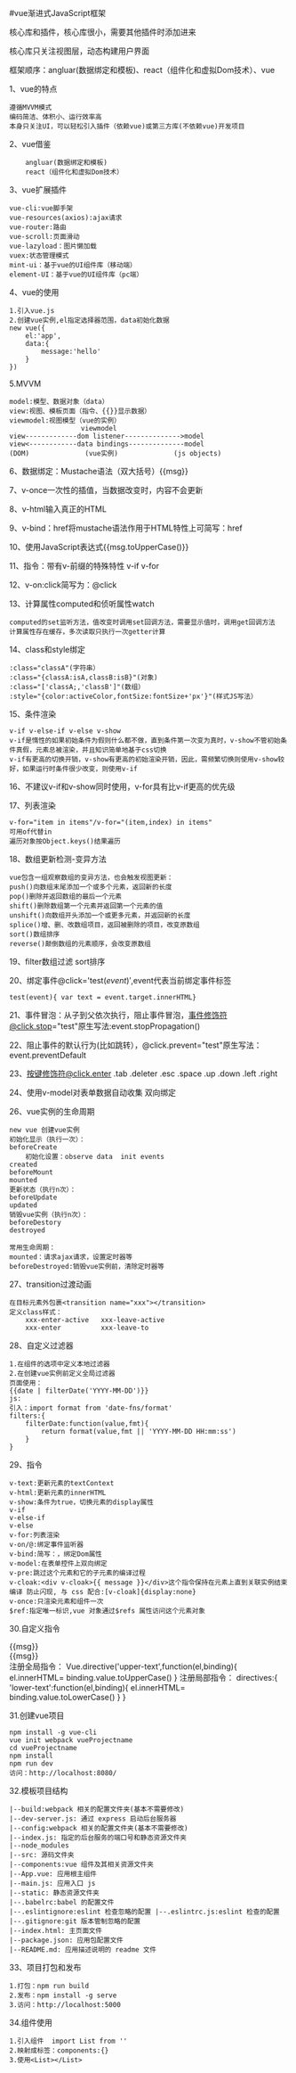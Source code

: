 #vue渐进式JavaScript框架

核心库和插件，核心库很小，需要其他插件时添加进来

核心库只关注视图层，动态构建用户界面

框架顺序：angluar(数据绑定和模板)、react（组件化和虚拟Dom技术）、vue

1、vue的特点
	
	遵循MVVM模式
	编码简洁、体积小、运行效率高
	本身只关注UI，可以轻松引入插件（依赖vue)或第三方库(不依赖vue)开发项目

2、vue借鉴  

		angluar(数据绑定和模板)
		react（组件化和虚拟Dom技术）

3、vue扩展插件

	vue-cli:vue脚手架
	vue-resources(axios):ajax请求
	vue-router:路由
	vue-scroll:页面滑动
	vue-lazyload：图片懒加载
	vuex:状态管理模式
	mint-ui：基于vue的UI组件库（移动端）
	element-UI：基于vue的UI组件库（pc端）

4、vue的使用

	1.引入vue.js
	2.创建vue实例,el指定选择器范围，data初始化数据
	new vue({
		el:'app',
		data:{
			message:'hello'		
		}
	})

5.MVVM

	model:模型、数据对象（data）
	view:视图、模板页面（指令、{{}}显示数据）
	viewmodel:视图模型（vue的实例）
				      viewmodel
	view-------------dom listener-------------->model
	view<------------data bindings--------------model
	(DOM)              (vue实例)              (js objects)

6、数据绑定：Mustache语法（双大括号）{{msg}}

7、v-once一次性的插值，当数据改变时，内容不会更新

8、v-html输入真正的HTML

9、v-bind：href将mustache语法作用于HTML特性上可简写：href

10、使用JavaScript表达式{{msg.toUpperCase()}}

11、指令：带有v-前缀的特殊特性  v-if  v-for

12、v-on:click简写为：@click

13、计算属性computed和侦听属性watch
	
	computed的set监听方法，值改变时调用set回调方法，需要显示值时，调用get回调方法
	计算属性存在缓存，多次读取只执行一次getter计算

14、class和style绑定

	:class="classA"(字符串）
	:class="{classA:isA,classB:isB}"(对象)
	:class="['classA;,'classB']"(数组）
	:style="{color:activeColor,fontSize:fontSize+'px'}"(样式JS写法）

15、条件渲染

	v-if v-else-if v-else v-show
	v-if是惰性的如果初始条件为假则什么都不做，直到条件第一次变为真时，v-show不管初始条件真假，元素总被渲染，并且知识简单地基于css切换
	v-if有更高的切换开销，v-show有更高的初始渲染开销，因此，需频繁切换则使用v-show较好，如果运行时条件很少改变，则使用v-if
	
16、不建议v-if和v-show同时使用，v-for具有比v-if更高的优先级

17、列表渲染

	v-for="item in items"/v-for="(item,index) in items"
	可用of代替in
	遍历对象按Object.keys()结果遍历

18、数组更新检测-变异方法
	
	vue包含一组观察数组的变异方法，也会触发视图更新：
	push()向数组末尾添加一个或多个元素，返回新的长度
	pop()删除并返回数组的最后一个元素
	shift()删除数组第一个元素并返回第一个元素的值
	unshift()向数组开头添加一个或更多元素，并返回新的长度
	splice()增、删、改数组项目，返回被删除的项目，改变原数组
	sort()数组排序
	reverse()颠倒数组的元素顺序，会改变原数组

19、filter数组过滤 sort排序

20、绑定事件@click='test($event)',$event代表当前绑定事件标签

	test(event){ var text = event.target.innerHTML}

21、事件冒泡：从子到父依次执行，阻止事件冒泡，事件修饰符@click.stop="test"原生写法:event.stopPropagation()

22、阻止事件的默认行为(比如跳转），@click.prevent="test"原生写法：event.preventDefault

23、按键修饰符@click.enter .tab .deleter .esc .space .up .down .left .right

24、使用v-model对表单数据自动收集 双向绑定

26、vue实例的生命周期

	new vue 创建vue实例
	初始化显示（执行一次）：
	beforeCreate
		初始化设置：observe data  init events
	created
	beforeMount
	mounted
	更新状态（执行n次）：
	beforeUpdate
	updated
	销毁vue实例（执行n次）：
	beforeDestory
	destroyed
	
	常用生命周期：
	mounted：请求ajax请求，设置定时器等
	beforeDestroyed:销毁vue实例前，清除定时器等

27、transition过渡动画

	在目标元素外包裹<transition name="xxx"></transition>
	定义class样式：
		xxx-enter-active   xxx-leave-active
		xxx-enter          xxx-leave-to

28、自定义过滤器

	1.在组件的选项中定义本地过滤器
	2.在创建vue实例前定义全局过滤器
	页面使用：
	{{date | filterDate('YYYY-MM-DD')}}
	js:
	引入：import format from 'date-fns/format'
	filters:{
		filterDate:function(value,fmt){
			return format(value,fmt || 'YYYY-MM-DD HH:mm:ss')
		}	
	}
	
29、指令

	v-text:更新元素的textContext
	v-html:更新元素的innerHTML
	v-show:条件为true，切换元素的display属性
	v-if
	v-else-if
	v-else
	v-for:列表渲染
	v-on/@:绑定事件监听器
	v-bind:简写：，绑定Dom属性
	v-model:在表单控件上双向绑定
	v-pre:跳过这个元素和它的子元素的编译过程
	v-cloak:<div v-cloak>{{ message }}</div>这个指令保持在元素上直到关联实例结束编译 防止闪现, 与 css 配合:[v-cloak]{display:none}
	v-once:只渲染元素和组件一次
	$ref:指定唯一标识,vue 对象通过$refs 属性访问这个元素对象 
	
30.自定义指令
	<div v-upper-text="msg">{{msg}}</div>
	<div v-lower-text="msg">{{msg}}</div>
	注册全局指令：
		Vue.directive('upper-text',function(el,binding){
			el.innerHTML= binding.value.toUpperCase()
		}
	注册局部指令：
		directives:{
			'lower-text':function(el,binding){
				el.innerHTML= binding.value.toLowerCase()
			}
		}

31.创建vue项目

	npm install -g vue-cli
	vue init webpack vueProjectname
	cd vueProjectname
	npm install 
	npm run dev
	访问：http://localhost:8080/

32.模板项目结构
	
	|--build:webpack 相关的配置文件夹(基本不需要修改) 
	|--dev-server.js: 通过 express 启动后台服务器 
	|--config:webpack 相关的配置文件夹(基本不需要修改) 
	|--index.js: 指定的后台服务的端口号和静态资源文件夹 
	|--node_modules 
	|--src: 源码文件夹 
	|--components:vue 组件及其相关资源文件夹 
	|--App.vue: 应用根主组件 
	|--main.js: 应用入口 js 
	|--static: 静态资源文件夹 
	|--.babelrc:babel 的配置文件 
	|--.eslintignore:eslint 检查忽略的配置 |--.eslintrc.js:eslint 检查的配置 
	|--.gitignore:git 版本管制忽略的配置 
	|--index.html: 主页面文件 
	|--package.json: 应用包配置文件 
	|--README.md: 应用描述说明的 readme 文件

33、项目打包和发布
	
	1.打包：npm run build
	2.发布：npm install -g serve
	3.访问：http://localhost:5000

34.组件使用

	1.引入组件  import List from ''
	2.映射成标签：components:{}
	3.使用<List></List>
	



